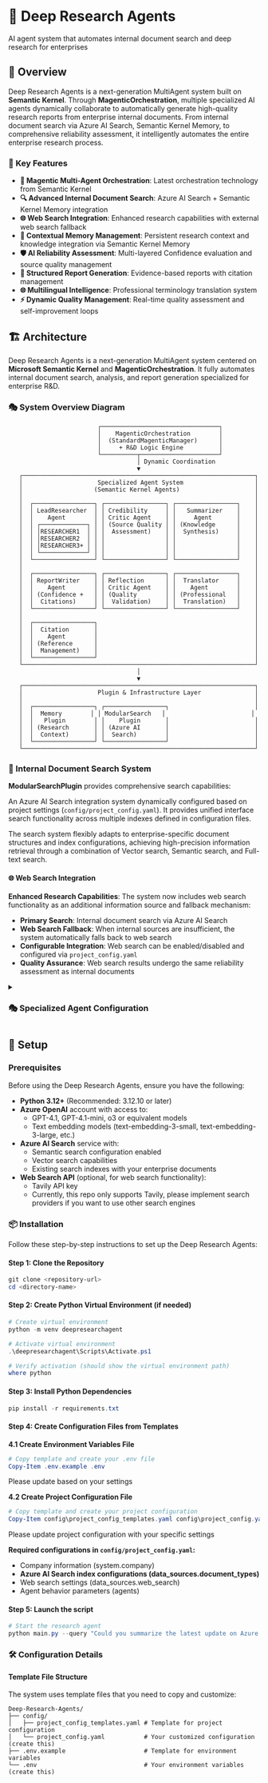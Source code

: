 # 🔬 Deep Research Agents

AI agent system that automates internal document search and deep research for enterprises

## 🎯 Overview
Deep Research Agents is a next-generation MultiAgent system built on **Semantic Kernel**. Through **MagenticOrchestration**, multiple specialized AI agents dynamically collaborate to automatically generate high-quality research reports from enterprise internal documents. From internal document search via Azure AI Search, Semantic Kernel Memory, to comprehensive reliability assessment, it intelligently automates the entire enterprise research process.

### 🌟 Key Features

- **🤖 Magentic Multi-Agent Orchestration**: Latest orchestration technology from Semantic Kernel
- **🔍 Advanced Internal Document Search**: Azure AI Search + Semantic Kernel Memory integration
- **🌐 Web Search Integration**: Enhanced research capabilities with external web search fallback
- **🧠 Contextual Memory Management**: Persistent research context and knowledge integration via Semantic Kernel Memory
- **🛡️ AI Reliability Assessment**: Multi-layered Confidence evaluation and source quality management
- **📝 Structured Report Generation**: Evidence-based reports with citation management
- **🌐 Multilingual Intelligence**: Professional terminology translation system
- **⚡ Dynamic Quality Management**: Real-time quality assessment and self-improvement loops

## 🏗️ Architecture

Deep Research Agents is a next-generation MultiAgent system centered on **Microsoft Semantic Kernel** and **MagenticOrchestration**. It fully automates internal document search, analysis, and report generation specialized for enterprise R&D.

### 🎭 System Overview Diagram

```
                         ┌─────────────────────────────────┐
                         │    MagenticOrchestration        │
                         │  (StandardMagenticManager)      │
                         │     + R&D Logic Engine          │
                         └──────────┬──────────────────────┘
                                    │ Dynamic Coordination
                                    ▼
   ┌─────────────────────────────────────────────────────────────────┐
   │                     Specialized Agent System                    │
   │                    (Semantic Kernel Agents)                     │
   │                                                                 │
   │  ┌─────────────────┐ ┌─────────────────┐ ┌─────────────────┐    │
   │  │ LeadResearcher  │ │ Credibility     │ │   Summarizer    │    │
   │  │    Agent        │ │ Critic Agent    │ │     Agent       │    │
   │  │ ┌─────────────┐ │ │ (Source Quality │ │ (Knowledge      │    │
   │  │ │RESEARCHER1  │ │ │  Assessment)    │ │  Synthesis)     │    │
   │  │ │RESEARCHER2  │ │ │                 │ │                 │    │
   │  │ │RESEARCHER3+ │ │ │                 │ │                 │    │
   │  │ └─────────────┘ │ │                 │ │                 │    │
   │  └─────────────────┘ └─────────────────┘ └─────────────────┘    │
   │                                                                 │
   │  ┌─────────────────┐ ┌─────────────────┐ ┌─────────────────┐    │
   │  │ ReportWriter    │ │ Reflection      │ │  Translator     │    │
   │  │    Agent        │ │ Critic Agent    │ │    Agent        │    │
   │  │ (Confidence +   │ │ (Quality        │ │ (Professional   │    │
   │  │  Citations)     │ │  Validation)    │ │  Translation)   │    │
   │  └─────────────────┘ └─────────────────┘ └─────────────────┘    │
   │                                                                 │
   │  ┌─────────────────┐                                            │
   │  │  Citation       │                                            │
   │  │    Agent        │                                            │
   │  │ (Reference      │                                            │
   │  │  Management)    │                                            │
   │  └─────────────────┘                                            │
   └─────────────────────────────────────────────────────────────────┘
                                    │
                                    ▼
   ┌─────────────────────────────────────────────────────────────────┐
   │                     Plugin & Infrastructure Layer               │
   │                                                                 │
   │  ┌─────────────────┐ ┌─────────────────┐                        │
   │  │  Memory        │ │ ModularSearch   │                        │
   │  │   Plugin        │ │    Plugin       │                        │
   │  │ (Research       │ │ (Azure AI       │                        │
   │  │  Context)       │ │  Search)        │                        │
   │  └─────────────────┘ └─────────────────┘                        │
   └─────────────────────────────────────────────────────────────────┘
```

### 🔬 Internal Document Search System

**ModularSearchPlugin** provides comprehensive search capabilities:

An Azure AI Search integration system dynamically configured based on project settings (`config/project_config.yaml`). It provides unified interface search functionality across multiple indexes defined in configuration files.

The search system flexibly adapts to enterprise-specific document structures and index configurations, achieving high-precision information retrieval through a combination of Vector search, Semantic search, and Full-text search.

#### 🌐 Web Search Integration

**Enhanced Research Capabilities**: The system now includes web search functionality as an additional information source and fallback mechanism:

- **Primary Search**: Internal document search via Azure AI Search
- **Web Search Fallback**: When internal sources are insufficient, the system automatically falls back to web search
- **Configurable Integration**: Web search can be enabled/disabled and configured via `project_config.yaml`
- **Quality Assurance**: Web search results undergo the same reliability assessment as internal documents

<details>
<summary>

### 🎭 Specialized Agent Configuration

</summary>

#### 1. **LeadResearcherAgent** 🎯 *Lead Researcher*
   - **Role**: Manager and coordinator of multiple internal sub-ResearchAgents
   - **Architecture**: Contains and orchestrates 3+ sub-ResearchAgents (RESEARCHER1, RESEARCHER2, RESEARCHER3...)
   - **Special Capability**: Parallel orchestration and concurrent execution of multiple research queries
   - **Implementation**: Internal agent management via `ConcurrentOrchestration` and `ParallelResearchPlugin`
   - **Functions**: 
     - Distributes research queries across sub-ResearchAgents
     - Aggregates and synthesizes results from multiple agents
     - Quality management and result integration
     - Dynamic agent scaling based on workload
   - **Memory**: Context continuation through Semantic Kernel Memory integration shared across all sub-agents

#### 2. **CredibilityCriticAgent** 🔍 *Reliability Assessment Specialist*
   - **Role**: Scientific evaluation of internal source reliability and coverage
   - **Evaluation Criteria**: Source quality, information consistency, evidence strength
   - **Functions**: Supplementation through additional searches, reliability score calculation
   - **Output**: Structured reliability reports + improvement recommendations

#### 3. **SummarizerAgent** 📋 *Knowledge Integration Specialist*
   - **Role**: Structured summarization of large volumes of internal documents
   - **Specialization**: Classification by enterprise themes, prioritization
   - **Technology**: Hierarchical summarization, keyword extraction, relevance analysis
   - **Output**: Structured summaries + key point extraction

#### 4. **ReportWriterAgent** ✍️ *Report Generation Specialist*
   - **Role**: Final report creation and Confidence score assignment
   - **Technology**: Structured document generation, citation management, evidence demonstration
   - **Evaluation**: Multi-axis Confidence evaluation (source quality, consistency, comprehensiveness)
   - **Output**: Decision support reports + reliability indicators

#### 5. **ReflectionCriticAgent** 🎯 *Quality Assurance Specialist*
   - **Role**: Validation of report quality and Confidence evaluation validity
   - **Technology**: Meta-cognitive evaluation, logical consistency checks, improvement recommendations
   - **Standards**: Compliance with enterprise R&D quality standards
   - **Output**: Quality evaluation reports + improvement guidance

#### 6. **TranslatorAgent** 🌐 *Multilingual Specialist*
   - **Role**: High-precision translation with specialized terminology support
   - **Specialization**: Technical document format preservation, specialized terminology dictionary
   - **Functions**: Bidirectional Japanese-English translation, context-aware translation
   - **Quality**: Translation quality evaluation, terminology standardization

#### 7. **CitationAgent** 📚 *Citation Management Specialist*
   - **Role**: Internal document citation and reference management
   - **Technology**: Automated citation generation, source traceability
   - **Verification**: Citation accuracy, source existence confirmation
   - **Output**: Structured citation lists + metadata

</details>

## 🚀 Setup

### Prerequisites

Before using the Deep Research Agents, ensure you have the following:

- **Python 3.12+** (Recommended: 3.12.10 or later)
- **Azure OpenAI** account with access to:
  - GPT-4.1, GPT-4.1-mini, o3 or equivalent models
  - Text embedding models (text-embedding-3-small, text-embedding-3-large, etc.)
- **Azure AI Search** service with:
  - Semantic search configuration enabled
  - Vector search capabilities
  - Existing search indexes with your enterprise documents
- **Web Search API** (optional, for web search functionality):
  - Tavily API key
  - Currently, this repo only supports Tavily, please implement search providers if you want to use other search engines

### 📦 Installation

Follow these step-by-step instructions to set up the Deep Research Agents:

#### Step 1: Clone the Repository
```powershell
git clone <repository-url>
cd <directory-name>
```

#### Step 2: Create Python Virtual Environment (if needed)
```powershell
# Create virtual environment
python -m venv deepresearchagent

# Activate virtual environment
.\deepresearchagent\Scripts\Activate.ps1

# Verify activation (should show the virtual environment path)
where python
```

#### Step 3: Install Python Dependencies
```powershell
pip install -r requirements.txt
```

#### Step 4: Create Configuration Files from Templates

**4.1 Create Environment Variables File**
```powershell
# Copy template and create your .env file
Copy-Item .env.example .env
```
Please update based on your settings

**4.2 Create Project Configuration File**
```powershell
# Copy template and create your project configuration
Copy-Item config\project_config_templates.yaml config\project_config.yaml

```
Please update project configuration with your specific settings

**Required configurations in `config/project_config.yaml`:**
- Company information (system.company)
- **Azure AI Search index configurations (data_sources.document_types)**
- Web search settings (data_sources.web_search)
- Agent behavior parameters (agents)

#### Step 5: Launch the script
```powershell
# Start the research agent
python main.py --query "Could you summarize the latest update on Azure OpenAI in 2025?"
```

### 🛠️ Configuration Details

#### Template File Structure

The system uses template files that you need to copy and customize:

```
Deep-Research-Agents/
├── config/
│   ├── project_config_templates.yaml # Template for project configuration
│   └── project_config.yaml           # Your customized configuration (create this)
├── .env.example                      # Template for environment variables
└── .env                              # Your environment variables (create this)
```